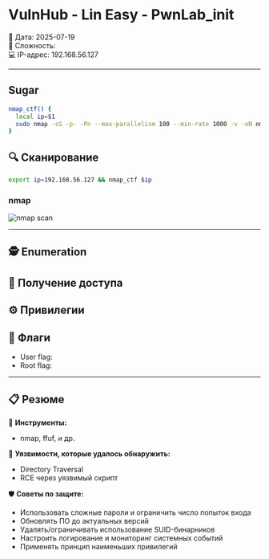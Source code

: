 # VulnHub - Lin Easy - PwnLab_init

📅 Дата: 2025-07-19  
🧠 Сложность:  
💻 IP-адрес: 192.168.56.127  

---

## Sugar

```bash
nmap_ctf() {
  local ip=$1
  sudo nmap -sS -p- -Pn --max-parallelism 100 --min-rate 1000 -v -oN nmap-sS.txt $ip && nmap -sT -Pn -sV -T4 -A -v -p "$(grep -oP \"^[0-9]+(?=/tcp\s+open)\" nmap-sS.txt | sort -n | paste -sd \",\")" -oN nmap-sV.txt $ip
}
```


## 🔍 Сканирование

```bash
export ip=192.168.56.127 && nmap_ctf $ip
```

### nmap  

![nmap scan](screenshots/nmap_scan.png)

---

## 🕵️ Enumeration



## 📂 Получение доступа



## ⚙️ Привилегии



## 🏁 Флаги

- User flag: 
- Root flag: 

---

## 📋 Резюме

🧰 **Инструменты:**
  - nmap, ffuf, и др.

🚨 **Уязвимости, которые удалось обнаружить:**  
  - Directory Traversal  
  - RCE через уязвимый скрипт  

🛡 **Советы по защите:**
  - Использовать сложные пароли и ограничить число попыток входа
  - Обновлять ПО до актуальных версий
  - Удалять/ограничивать использование SUID-бинарников
  - Настроить логирование и мониторинг системных событий
  - Применять принцип наименьших привилегий



